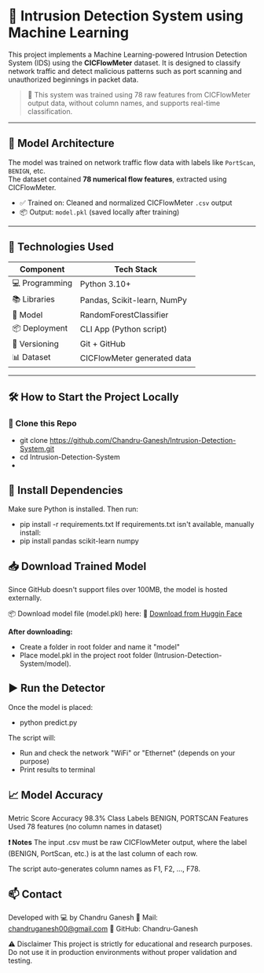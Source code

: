 # 🚨 Intrusion Detection System using Machine Learning

This project implements a Machine Learning-powered Intrusion Detection System (IDS) using the **CICFlowMeter** dataset. It is designed to classify network traffic and detect malicious patterns such as port scanning and unauthorized beginnings in packet data.

> 🔐 This system was trained using 78 raw features from CICFlowMeter output data, without column names, and supports real-time classification.

---

## 🧠 Model Architecture

The model was trained on network traffic flow data with labels like `PortScan`, `BENIGN`, etc.  
The dataset contained **78 numerical flow features**, extracted using CICFlowMeter.

- ✅ Trained on: Cleaned and normalized CICFlowMeter `.csv` output
- 📦 Output: `model.pkl` (saved locally after training)

---

## 🚀 Technologies Used

| Component        | Tech Stack                            |
|------------------|----------------------------------------|
| 💻 Programming   | Python 3.10+                          |
| 📚 Libraries     | Pandas, Scikit-learn, NumPy           |
| 🧠 Model         | RandomForestClassifier                |
| 📦 Deployment    | CLI App (Python script)               |
| 🐙 Versioning    | Git + GitHub                          |
| 📊 Dataset       | CICFlowMeter generated data           |

---

## 🛠 How to Start the Project Locally

### 📁 Clone this Repo
- git clone https://github.com/Chandru-Ganesh/Intrusion-Detection-System.git
- cd Intrusion-Detection-System
- 
## 🔧 Install Dependencies
Make sure Python is installed. Then run:
- pip install -r requirements.txt
If requirements.txt isn't available, manually install:
- pip install pandas scikit-learn numpy
  
## 📥 Download Trained Model
Since GitHub doesn't support files over 100MB, the model is hosted externally.

📦 Download model file (model.pkl) here:
🔗 [Download from Huggin Face](https://huggingface.co/chandruganesh00/Intrusion-Detection-RandomForest)

**After downloading:**
- Create a folder in root folder and name it "model"
- Place model.pkl in the project root folder (Intrusion-Detection-System/model).

## ▶️ Run the Detector
Once the model is placed:
- python predict.py

The script will:
- Run and check the network "WiFi" or "Ethernet" (depends on your purpose)
- Print results to terminal

## 📈 Model Accuracy
Metric	Score
Accuracy	98.3%
Class Labels	BENIGN, PORTSCAN
Features Used	78 features (no column names in dataset)

**❗ Notes**
The input .csv must be raw CICFlowMeter output, where the label (BENIGN, PortScan, etc.) is at the last column of each row.

The script auto-generates column names as F1, F2, ..., F78.

## 📫 Contact
Developed with 💻 by Chandru Ganesh
📧 Mail: chandruganesh00@gmail.com
🔗 GitHub: Chandru-Ganesh

⚠️ Disclaimer
This project is strictly for educational and research purposes. Do not use it in production environments without proper validation and testing.

